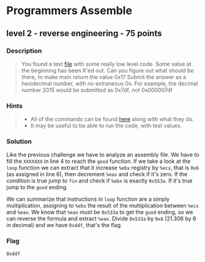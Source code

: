 # Programmers Assemble
## level 2 - reverse engineering - 75 points

### Description
> You found a text [file](./data/assembly.s) with some really low level code. Some value at the beginning has been X'ed out. Can you figure out what should be there, to make main return the value 0x1? Submit the answer as a hexidecimal number, with no extraneous 0s. For example, the decimal number 2015 would be submitted as 0x7df, not 0x000007df

### Hints
> * All of the commands can be found [here](https://en.wikipedia.org/wiki/X86_assembly_language) along with what they do.
> * It may be useful to be able to run the code, with test values.

### Solution

Like the previous challenge we have to analyze an assembly file. We have to fill the `XXXXXXX` in line 4 to reach the `good` function. If we take a look at the `loop` function we can extract that it increase `%ebx` registry by `%ecx`, that is `0x6` (as assigned in line 6), then decrement `%eax` and check if it's zero. If the condition is true jump to `fin` and check if `%ebx` is exactly `0x553a`. If it's true jump to the `good` ending.

We can summarize that instructions in `loop` function are a simply multiplication, assigning to `%ebx` the result of the multiplication between `%ecx` and `%eax`. We know that `%eax` must be `0x533a` to get the `good` ending, so we can reverse the formula and extract `%eax`. Divide `0x533a` by `0x6` (21.306 by 6 in decimal) and we have `0xddf`, that's the flag.

### Flag
```
0xddf
```